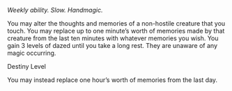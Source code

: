 *Weekly ability. Slow. Handmagic.*

You may alter the thoughts and memories of a non-hostile creature that you touch. You may replace up to one minute’s worth of memories made by that creature from the last ten minutes with whatever memories you wish. You gain 3 levels of dazed until you take a long rest. They are unaware of any magic occurring.

<div class="destiny-level">Destiny Level</div class="destiny-level">

You may instead replace one hour’s worth of memories from the last day. 

